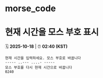 # morse_code
# 현재 시간을 모스 부호 표시
<!-- MORSE_TIME_START -->
🗓️ **2025-10-18** | ⏰ **02:40 (KST)**

```
현재 시간을 입력하세요. 모스 부호로 바꿉니다
----- ..--- ....- -----
모스 부호를 다시 현재 시간으로 바꿉니다
0240
```
<!-- MORSE_TIME_END -->
